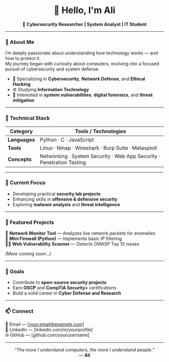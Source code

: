 <h1 align="center">👋 Hello, I'm Ali</h1>

<p align="center">
  🔐 <b>Cybersecurity Researcher | System Analyst | IT Student</b>  
</p>

---

### 🧠 About Me
I’m deeply passionate about understanding how technology works — and how to protect it.  
My journey began with curiosity about computers, evolving into a focused pursuit of cybersecurity and system defense.

- 🎯 Specializing in **Cybersecurity**, **Network Defense**, and **Ethical Hacking**  
- ⚙️ Studying **Information Technology**  
- 🧩 Interested in **system vulnerabilities**, **digital forensics**, and **threat mitigation**

---

### 🧰 Technical Stack
| Category | Tools / Technologies |
|-----------|----------------------|
| **Languages** | Python · C · JavaScript |
| **Tools** | Linux · Nmap · Wireshark · Burp Suite · Metasploit |
| **Concepts** | Networking · System Security · Web App Security · Penetration Testing |

---

### 🚀 Current Focus
- Developing practical **security lab projects**  
- Enhancing skills in **offensive & defensive security**  
- Exploring **malware analysis** and **threat intelligence**

---

### 📂 Featured Projects
🔎 **Network Monitor Tool** — Analyzes live network packets for anomalies  
🧱 **Mini Firewall (Python)** — Implements basic IP filtering  
🕵️‍♂️ **Web Vulnerability Scanner** — Detects OWASP Top 10 issues  

*(More coming soon...)*

---

### 🧭 Goals
- Contribute to **open-source security projects**  
- Earn **OSCP** and **CompTIA Security+** certifications  
- Build a solid career in **Cyber Defense and Research**

---

### 📫 Connect
📧 Email — [your.email@example.com]  
💼 LinkedIn — [linkedin.com/in/yourprofile]  
🌐 GitHub — [github.com/yourusername]

---

<p align="center">
  <i>“The more I understand computers, the more I understand people.”</i><br>
  — <b>Ali</b>
</p>
